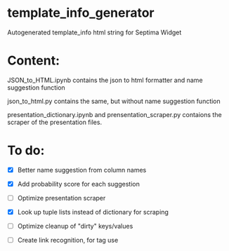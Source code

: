 # template_info_generator
Autogenerated template_info html string for Septima Widget

# Content:
JSON_to_HTML.ipynb contains the json to html formatter and name suggestion function

json_to_html.py contains the same, but without name suggestion function

presentation_dictionary.ipynb and prensentation_scraper.py contaions the scraper of the presentation files.


# To do:
- [X] Better name suggestion from column names

- [X] Add probability score for each suggestion

- [ ] Optimize presentation scraper

- [X] Look up tuple lists instead of dictionary for scraping

- [ ] Optimize cleanup of "dirty" keys/values

- [ ] Create link recognition, for </a> tag use
